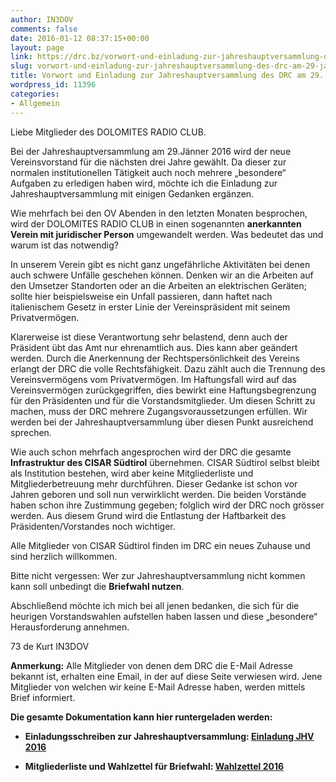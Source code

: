 ```yaml
---
author: IN3DOV
comments: false
date: 2016-01-12 08:37:15+00:00
layout: page
link: https://drc.bz/vorwort-und-einladung-zur-jahreshauptversammlung-des-drc-am-29-jaenner-2016/
slug: vorwort-und-einladung-zur-jahreshauptversammlung-des-drc-am-29-jaenner-2016
title: Vorwort und Einladung zur Jahreshauptversammlung des DRC am 29. Jänner 2016
wordpress_id: 11396
categories:
- Allgemein
---
```


Liebe Mitglieder des DOLOMITES RADIO CLUB.


Bei der Jahreshauptversammlung am 29.Jänner 2016 wird der neue Vereinsvorstand für die nächsten drei Jahre gewählt. Da dieser zur normalen institutionellen Tätigkeit auch noch mehrere „besondere“ Aufgaben zu erledigen haben wird, möchte ich die Einladung zur Jahreshauptversammlung mit einigen Gedanken ergänzen.




Wie mehrfach bei den OV Abenden in den letzten Monaten besprochen, wird der DOLOMITES RADIO CLUB in einen sogenannten **anerkannten Verein mit juridischer Person** umgewandelt werden. Was bedeutet das und warum ist das notwendig?




In unserem Verein gibt es nicht ganz ungefährliche Aktivitäten bei denen auch schwere Unfälle geschehen können. Denken wir an die Arbeiten auf den Umsetzer Standorten oder an die Arbeiten an elektrischen Geräten; sollte hier beispielsweise ein Unfall passieren, dann haftet nach italienischem Gesetz in erster Linie der Vereinspräsident mit seinem Privatvermögen.




Klarerweise ist diese Verantwortung sehr belastend, denn auch der Präsident übt das Amt nur ehrenamtlich aus. Dies kann aber geändert werden. Durch die Anerkennung der Rechtspersönlichkeit des Vereins erlangt der DRC die volle Rechtsfähigkeit. Dazu zählt auch die Trennung des Vereinsvermögens vom Privatvermögen. Im Haftungsfall wird auf das Vereinsvermögen zurückgegriffen, dies bewirkt eine Haftungsbegrenzung für den Präsidenten und für die Vorstandsmitglieder. Um diesen Schritt zu machen, muss der DRC mehrere Zugangsvoraussetzungen erfüllen. Wir werden bei der Jahreshauptversammlung über diesen Punkt ausreichend sprechen.




Wie auch schon mehrfach angesprochen wird der DRC die gesamte **Infrastruktur des CISAR Südtirol** übernehmen. CISAR Südtirol selbst bleibt als Institution bestehen, wird aber keine Mitgliederliste und Mitgliederbetreuung mehr durchführen. Dieser Gedanke ist schon vor Jahren geboren und soll nun verwirklicht werden. Die beiden Vorstände haben schon ihre Zustimmung gegeben; folglich wird der DRC noch grösser werden. Aus diesem Grund wird die Entlastung der Haftbarkeit des Präsidenten/Vorstandes noch wichtiger.


Alle Mitglieder von CISAR Südtirol finden im DRC ein neues Zuhause und sind herzlich willkommen.

Bitte nicht vergessen: Wer zur Jahreshauptversammlung nicht kommen kann soll unbedingt die **Briefwahl nutzen**.

Abschließend möchte ich mich bei all jenen bedanken, die sich für die heurigen Vorstandswahlen aufstellen haben lassen und diese „besondere“ Herausforderung annehmen.

73 de Kurt IN3DOV



**Anmerkung:** Alle Mitglieder von denen dem DRC die E-Mail Adresse bekannt ist, erhalten eine Email, in der auf diese Seite verwiesen wird. Jene Mitglieder von welchen wir keine E-Mail Adresse haben, werden mittels Brief informiert.

**Die gesamte Dokumentation kann hier runtergeladen werden:**



	
  * **Einladungsschreiben zur Jahreshauptversammlung: [Einladung JHV 2016 ](https://drc.bz/wp-content/uploads/2016/01/EinladungJHV2016NEU.pdf)**

	
  * **Mitgliederliste und Wahlzettel für Briefwahl: [Wahlzettel 2016](https://drc.bz/wp-content/uploads/2016/01/EinladungJHV2016Wahl.pdf)**




